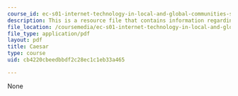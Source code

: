 ```yaml
---
course_id: ec-s01-internet-technology-in-local-and-global-communities-spring-2005-summer-2005
description: This is a resource file that contains information regarding caesar.
file_location: /coursemedia/ec-s01-internet-technology-in-local-and-global-communities-spring-2005-summer-2005/cb4220cbeedbbdf2c28ec1c1eb33a465_MITEC_S01S05_caesar.pdf
file_type: application/pdf
layout: pdf
title: Caesar
type: course
uid: cb4220cbeedbbdf2c28ec1c1eb33a465

---
```

None